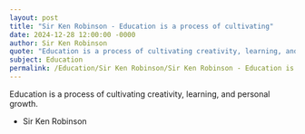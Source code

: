 ```yaml
---
layout: post
title: "Sir Ken Robinson - Education is a process of cultivating"
date: 2024-12-28 12:00:00 -0000
author: Sir Ken Robinson
quote: "Education is a process of cultivating creativity, learning, and personal growth."
subject: Education
permalink: /Education/Sir Ken Robinson/Sir Ken Robinson - Education is a process of cultivating
---
```


Education is a process of cultivating creativity, learning, and personal growth.

- Sir Ken Robinson
